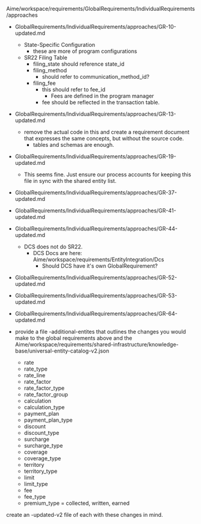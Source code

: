 Aime/workspace/requirements/GlobalRequirements/IndividualRequirements/approaches
- GlobalRequirements/IndividualRequirements/approaches/GR-10-updated.md
  - State-Specific Configuration
    - these are more of program configurations
  - SR22 Filing Table
    - filing_state should reference state_id
    - filing_method
      - should refer to communication_method_id?
    - filing_fee
      - this should refer to fee_id
        - Fees are defined in the program manager
      - fee should be reflected in the transaction table.
- GlobalRequirements/IndividualRequirements/approaches/GR-13-updated.md
  - remove the actual code in this and create a requirement document that expresses the same concepts, but without the source code.
    - tables and schemas are enough.
- GlobalRequirements/IndividualRequirements/approaches/GR-19-updated.md
  - This seems fine. Just ensure our process accounts for keeping this file in sync with the shared entity list.
- GlobalRequirements/IndividualRequirements/approaches/GR-37-updated.md
- GlobalRequirements/IndividualRequirements/approaches/GR-41-updated.md
- GlobalRequirements/IndividualRequirements/approaches/GR-44-updated.md
  - DCS does not do SR22.
    - DCS Docs are here: Aime/workspace/requirements/EntityIntegration/Dcs
      - Should DCS have it's own GlobalRequirement?
- GlobalRequirements/IndividualRequirements/approaches/GR-52-updated.md
- GlobalRequirements/IndividualRequirements/approaches/GR-53-updated.md
- GlobalRequirements/IndividualRequirements/approaches/GR-64-updated.md

- provide a file -additional-entites that outlines the changes you would make to the global requirements above and the Aime/workspace/requirements/shared-infrastructure/knowledge-base/universal-entity-catalog-v2.json
  - rate
  - rate_type
  - rate_line
  - rate_factor
  - rate_factor_type
  - rate_factor_group
  - calculation
  - calculation_type
  - payment_plan
  - payment_plan_type
  - discount
  - discount_type
  - surcharge
  - surcharge_type
  - coverage
  - coverage_type
  - territory
  - territory_type
  - limit
  - limit_type
  - fee
  - fee_type
  - premium_type = collected, written, earned

create an -updated-v2 file of each with these changes in mind.